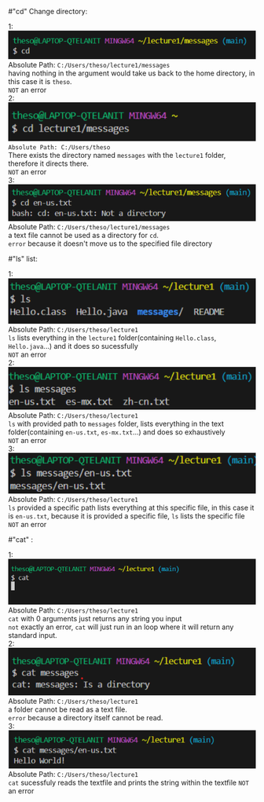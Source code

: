#"cd" Change directory:  

1:![image](1lab1.png)  <br> Absolute Path: `C:/Users/theso/lecture1/messages`  <br> having nothing in the argument would take us back to the home directory, in this case it is `theso`.  <br> `NOT` an error  <br>
2: ![image](2lab1.png)  <br> `Absolute Path: C:/Users/theso`  <br> There exists the directory named `messages` with the `lecture1` folder, therefore it directs there.  <br> `NOT` an error  <br>
3: ![image](3lab1.png)  <br> Absolute Path: `C:/Users/theso/lecture1/messages`  <br> a text file cannot be used as a directory for `cd`. 
  <br>  `error` because it doesn't move us to the specified file directory<br>

#"ls" list:  

1: ![image](4lab1.png)  <br> Absolute Path: `C:/Users/theso/lecture1 ` <br> `ls` lists everything in the `lecture1` folder(containing `Hello.class`, `Hello.java`...) and it does so sucessfully <br> `NOT` an error  <br>
2: ![image](5lab1.png)  <br> Absolute Path: `C:/Users/theso/lecture1`  <br> `ls` with provided path to `messages` folder, lists everything in the text folder(containing `en-us.txt`, `es-mx.txt`...) and does so exhaustively <br> `NOT` an error  <br>
3: ![image](6lab1.png)  <br> Absolute Path: `C:/Users/theso/lecture1` <br> `ls` provided a specific path lists everything at this specific file, in this case it is `en-us.txt`, because it is provided a specific file, `ls` lists the specific file <br> `NOT` an error  <br>


#"cat" :  

1: ![image](7lab1.png)  <br> Absolute Path: `C:/Users/theso/lecture1`  <br> `cat` with 0 arguments just returns any string you input <br> `not` exactly an error, `cat` will just run in an loop where it will return any standard input. <br>
2: ![image](8lab1.png)  <br> Absolute Path: `C:/Users/theso/lecture1`  <br>  a folder cannot be read as a text file. <br> `error` because a directory itself cannot be read. <br>
3: ![image](9lab1.png)  <br> Absolute Path: `C:/Users/theso/lecture1`  <br> `cat` sucessfuly reads the textfile and prints the string within the textfile `NOT` an error  <br>

